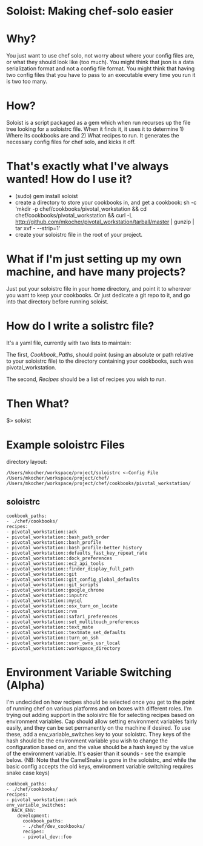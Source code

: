 Soloist: Making chef-solo easier
================================

# Why?
You just want to use chef solo, not worry about where your config files are, or what they should look like (too much).  You might think that json is a data serialization format and not a config file format.  You might think that having two config files that you have to pass to an executable every time you run it is two too many.

# How?
Soloist is a script packaged as a gem which when run recurses up the file tree looking for a soloistrc file.  When it finds it, it uses it to determine 1) Where its cookbooks are and 2) What recipes to run.  It generates the necessary config files for chef solo, and kicks it off.

# That's exactly what I've always wanted! How do I use it?
* (sudo) gem install soloist
* create a directory to store your cookbooks in, and get a cookbook: 
	sh -c 'mkdir -p chef/cookbooks/pivotal_workstation && cd chef/cookbooks/pivotal_workstation &&  curl -L http://github.com/mkocher/pivotal_workstation/tarball/master |  gunzip | tar xvf - --strip=1'
* create your soloistrc file in the root of your project.

# What if I'm just setting up my own machine, and have many projects?
Just put your soloistrc file in your home directory, and point it to wherever you want to keep your cookbooks. Or just dedicate a git repo to it, and go into that directory before running soloist.

# How do I write a solistrc file?
It's a yaml file, currently with two lists to maintain:

The first, _Cookbook\_Paths_, should point (using an absolute or path relative to your soloistrc file) to the directory containing your cookbooks, such was pivotal_workstation.

The second, _Recipes_ should be a list of recipes you wish to run.

# Then What?
$> soloist


Example soloistrc Files
=======================

directory layout:

    /Users/mkocher/workspace/project/soloistrc <-Config File
    /Users/mkocher/workspace/project/chef/
    /Users/mkocher/workspace/project/chef/cookbooks/pivotal_workstation/


soloistrc
---------
	cookbook_paths:
	- ./chef/cookbooks/
	recipes:
	- pivotal_workstation::ack
	- pivotal_workstation::bash_path_order
	- pivotal_workstation::bash_profile
	- pivotal_workstation::bash_profile-better_history
	- pivotal_workstation::defaults_fast_key_repeat_rate
	- pivotal_workstation::dock_preferences
	- pivotal_workstation::ec2_api_tools
	- pivotal_workstation::finder_display_full_path
	- pivotal_workstation::git
	- pivotal_workstation::git_config_global_defaults
	- pivotal_workstation::git_scripts
	- pivotal_workstation::google_chrome
	- pivotal_workstation::inputrc
	- pivotal_workstation::mysql
	- pivotal_workstation::osx_turn_on_locate
	- pivotal_workstation::rvm
	- pivotal_workstation::safari_preferences
	- pivotal_workstation::set_multitouch_preferences
	- pivotal_workstation::text_mate
	- pivotal_workstation::textmate_set_defaults
	- pivotal_workstation::turn_on_ssh
	- pivotal_workstation::user_owns_usr_local
	- pivotal_workstation::workspace_directory

Environment Variable Switching (Alpha)
======================================
I'm undecided on how recipes should be selected once you get to the point of running chef on various platforms and on boxes with different roles.  I'm trying out adding support in the soloistrc file for selecting recipes based on environment variables.  Cap should allow setting environment variables fairly easily, and they can be set permanently on the machine if desired.  To use these, add a env_variable_switches key to your soloistrc.  They keys of the hash should be the environment variable you wish to change the configuration based on, and the value should be a hash keyed by the value of the environment variable.  It's easier than it sounds - see the example below. (NB: Note that the CamelSnake is gone in the soloistrc, and while the basic config accepts the old keys, environment variable switching requires snake case keys)

	cookbook_paths:
	- ./chef/cookbooks/
	recipes:
	- pivotal_workstation::ack
	env_variable_switches:
	  RACK_ENV:
	    development:
	      cookbook_paths:
	      - ./chef/dev_cookbooks/
	      recipes:
	      - pivotal_dev::foo
